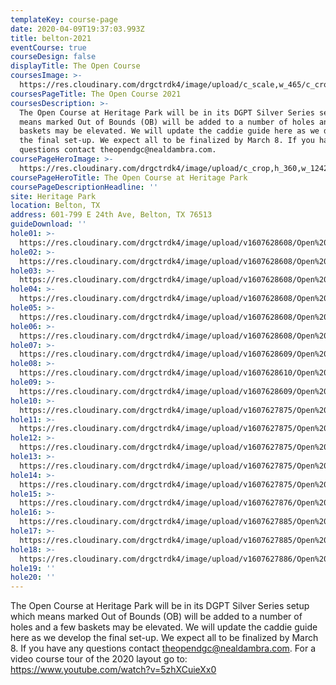 ```yaml
---
templateKey: course-page
date: 2020-04-09T19:37:03.993Z
title: belton-2021
eventCourse: true
courseDesign: false
displayTitle: The Open Course
coursesImage: >-
  https://res.cloudinary.com/drgctrdk4/image/upload/c_scale,w_465/c_crop,h_300,w_465/v1607626647/Open%20DGC/Courses/Belton/2021%20Belton/Todgc-flag-w-logos_wanp5v.jpg
coursesPageTitle: The Open Course 2021
coursesDescription: >-
  The Open Course at Heritage Park will be in its DGPT Silver Series setup which
  means marked Out of Bounds (OB) will be added to a number of holes and a few
  baskets may be elevated. We will update the caddie guide here as we develop
  the final set-up. We expect all to be finalized by March 8. If you have any
  questions contact theopendgc@nealdambra.com.
coursePageHeroImage: >-
  https://res.cloudinary.com/drgctrdk4/image/upload/c_crop,h_360,w_1242,x_700,y_1200/v1607626647/Open%20DGC/Courses/Belton/2021%20Belton/Todgc-flag-w-logos_wanp5v.jpg
coursePageHeroTitle: The Open Course at Heritage Park
coursePageDescriptionHeadline: ''
site: Heritage Park
location: Belton, TX
address: 601-799 E 24th Ave, Belton, TX 76513
guideDownload: ''
hole01: >-
  https://res.cloudinary.com/drgctrdk4/image/upload/v1607628608/Open%20DGC/Courses/Belton/2021%20Belton/Caddie%20Guide/Tee_Signs_Caddie-TOAB21_01_bjnwp2.jpg
hole02: >-
  https://res.cloudinary.com/drgctrdk4/image/upload/v1607628608/Open%20DGC/Courses/Belton/2021%20Belton/Caddie%20Guide/Tee_Signs_Caddie-TOAB21_02_qokbnr.jpg
hole03: >-
  https://res.cloudinary.com/drgctrdk4/image/upload/v1607628608/Open%20DGC/Courses/Belton/2021%20Belton/Caddie%20Guide/Tee_Signs_Caddie-TOAB21_03_ls2eez.jpg
hole04: >-
  https://res.cloudinary.com/drgctrdk4/image/upload/v1607628608/Open%20DGC/Courses/Belton/2021%20Belton/Caddie%20Guide/Tee_Signs_Caddie-TOAB21_04_bdllxn.jpg
hole05: >-
  https://res.cloudinary.com/drgctrdk4/image/upload/v1607628608/Open%20DGC/Courses/Belton/2021%20Belton/Caddie%20Guide/Tee_Signs_Caddie-TOAB21_05_sduhhs.jpg
hole06: >-
  https://res.cloudinary.com/drgctrdk4/image/upload/v1607628608/Open%20DGC/Courses/Belton/2021%20Belton/Caddie%20Guide/Tee_Signs_Caddie-TOAB21_06_jcvlml.jpg
hole07: >-
  https://res.cloudinary.com/drgctrdk4/image/upload/v1607628609/Open%20DGC/Courses/Belton/2021%20Belton/Caddie%20Guide/Tee_Signs_Caddie-TOAB21_07_kqe640.jpg
hole08: >-
  https://res.cloudinary.com/drgctrdk4/image/upload/v1607628610/Open%20DGC/Courses/Belton/2021%20Belton/Caddie%20Guide/Tee_Signs_Caddie-TOAB21_08_cjdkre.jpg
hole09: >-
  https://res.cloudinary.com/drgctrdk4/image/upload/v1607628609/Open%20DGC/Courses/Belton/2021%20Belton/Caddie%20Guide/Tee_Signs_Caddie-TOAB21_09_tanfmv.jpg
hole10: >-
  https://res.cloudinary.com/drgctrdk4/image/upload/v1607627875/Open%20DGC/Courses/Belton/2021%20Belton/Caddie%20Guide/Tee_Signs_Caddie-TOAB21_10_yv4ct9.jpg
hole11: >-
  https://res.cloudinary.com/drgctrdk4/image/upload/v1607627875/Open%20DGC/Courses/Belton/2021%20Belton/Caddie%20Guide/Tee_Signs_Caddie-TOAB21_11_xxwgqu.jpg
hole12: >-
  https://res.cloudinary.com/drgctrdk4/image/upload/v1607627875/Open%20DGC/Courses/Belton/2021%20Belton/Caddie%20Guide/Tee_Signs_Caddie-TOAB21_12_owwfru.jpg
hole13: >-
  https://res.cloudinary.com/drgctrdk4/image/upload/v1607627875/Open%20DGC/Courses/Belton/2021%20Belton/Caddie%20Guide/Tee_Signs_Caddie-TOAB21_13_hu0mtw.jpg
hole14: >-
  https://res.cloudinary.com/drgctrdk4/image/upload/v1607627875/Open%20DGC/Courses/Belton/2021%20Belton/Caddie%20Guide/Tee_Signs_Caddie-TOAB21_14_rrncvq.jpg
hole15: >-
  https://res.cloudinary.com/drgctrdk4/image/upload/v1607627876/Open%20DGC/Courses/Belton/2021%20Belton/Caddie%20Guide/Tee_Signs_Caddie-TOAB21_15_ari3pd.jpg
hole16: >-
  https://res.cloudinary.com/drgctrdk4/image/upload/v1607627885/Open%20DGC/Courses/Belton/2021%20Belton/Caddie%20Guide/Tee_Signs_Caddie-TOAB21_16_kopcml.jpg
hole17: >-
  https://res.cloudinary.com/drgctrdk4/image/upload/v1607627885/Open%20DGC/Courses/Belton/2021%20Belton/Caddie%20Guide/Tee_Signs_Caddie-TOAB21_17_vvul7a.jpg
hole18: >-
  https://res.cloudinary.com/drgctrdk4/image/upload/v1607627886/Open%20DGC/Courses/Belton/2021%20Belton/Caddie%20Guide/Tee_Signs_Caddie-TOAB21_18_qmpb6d.jpg
hole19: ''
hole20: ''
---
```

The Open Course at Heritage Park will be in its DGPT Silver Series setup which
  means marked Out of Bounds (OB) will be added to a number of holes and a few
  baskets may be elevated. We will update the caddie guide here as we develop
  the final set-up. We expect all to be finalized by March 8. If you have any
  questions contact <theopendgc@nealdambra.com>. For a video course tour of the
  2020 layout go to: <https://www.youtube.com/watch?v=5zhXCuieXx0>